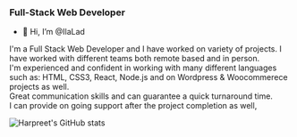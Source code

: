 ### Full-Stack Web Developer

- 👋 Hi, I’m @IlaLad


I'm a Full Stack Web Developer and I have worked on variety of projects. I have worked with different teams both remote based and in person. <br>
I'm experienced and confident in working with many different languages such as: HTML, CSS3, React, Node.js and on Wordpress & Woocommerece projects as well.
<br>
Great communication skills and can guarantee a quick turnaround time.
<br>
I can provide on going support after the project completion as well,

![Harpreet's GitHub stats](https://github.com/IlaLad)

